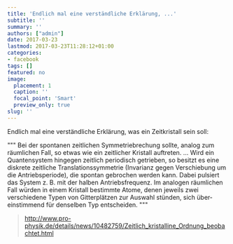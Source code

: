```yaml
---
title: 'Endlich mal eine verständliche Erklärung, ...'
subtitle: ''
summary: ''
authors: ["admin"]
date: 2017-03-23
lastmod: 2017-03-23T11:28:12+01:00
categories:
- facebook
tags: []
featured: no
image:
  placement: 1
  caption: ''
  focal_point: 'Smart'
  preview_only: true
slug: ''
---
```

Endlich mal eine verständliche Erklärung, was ein Zeitkristall sein soll:

"""
Bei der spontanen zeitlichen Symmetrie­brechung sollte, analog zum räumlichen Fall, so etwas wie ein zeitlicher Kristall auftreten.
...
Wird ein Quantensystem hingegen zeitlich periodisch getrieben, so besitzt es eine diskrete zeitliche Translations­symmetrie (Invarianz gegen Verschiebung um die Antriebs­periode), die spontan gebrochen werden kann. Dabei pulsiert das System z. B. mit der halben Antriebs­frequenz. Im analogen räumlichen Fall würden in einem Kristall bestimmte Atome, denen jeweils zwei verschiedene Typen von Gitter­plätzen zur Auswahl stünden, sich über­einstimmend für denselben Typ entscheiden.
"""﻿
> http://www.pro-physik.de/details/news/10482759/Zeitlich_kristalline_Ordnung_beobachtet.html

